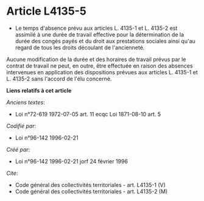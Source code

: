 # Article L4135-5

- Le temps d'absence prévu aux articles L. 4135-1 et L. 4135-2 est assimilé à une durée de travail effective pour la
détermination de la durée des congés payés et du droit aux prestations sociales ainsi qu'au regard de tous les droits
découlant de l'ancienneté.

Aucune modification de la durée et des horaires de travail prévus par le contrat de travail ne peut, en outre, être effectuée
en raison des absences intervenues en application des dispositions prévues aux articles L. 4135-1 et L. 4135-2 sans l'accord
de l'élu concerné.

**Liens relatifs à cet article**

_Anciens textes_:

  - Loi n°72-619 1972-07-05 art. 11 ecqc Loi 1871-08-10 art. 5

_Codifié par_:

  - Loi n°96-142 1996-02-21

_Créé par_:

  - Loi n°96-142 1996-02-21 jorf 24 février 1996

_Cite_:

  - Code général des collectivités territoriales - art. L4135-1 (V)
  - Code général des collectivités territoriales - art. L4135-2 (M)
